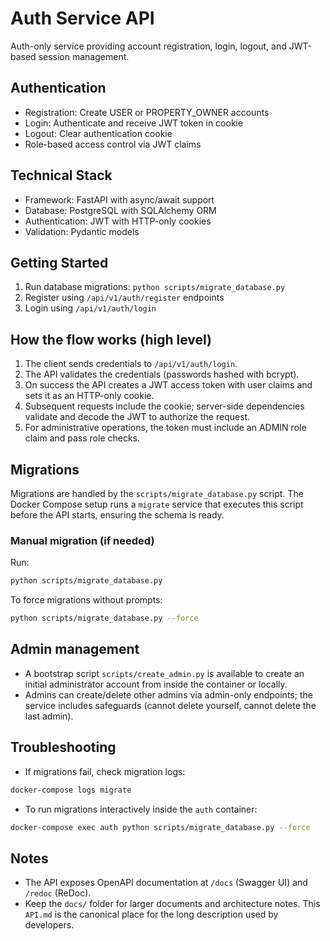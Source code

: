 # Auth Service API

Auth-only service providing account registration, login, logout, and JWT-based session management.

## Authentication

- Registration: Create USER or PROPERTY_OWNER accounts
- Login: Authenticate and receive JWT token in cookie
- Logout: Clear authentication cookie
- Role-based access control via JWT claims

## Technical Stack

- Framework: FastAPI with async/await support
- Database: PostgreSQL with SQLAlchemy ORM
- Authentication: JWT with HTTP-only cookies
- Validation: Pydantic models

## Getting Started

1. Run database migrations: `python scripts/migrate_database.py`
2. Register using `/api/v1/auth/register` endpoints
3. Login using `/api/v1/auth/login`

## How the flow works (high level)

1. The client sends credentials to `/api/v1/auth/login`.
2. The API validates the credentials (passwords hashed with bcrypt).
3. On success the API creates a JWT access token with user claims and sets it as an HTTP-only cookie.
4. Subsequent requests include the cookie; server-side dependencies validate and decode the JWT to authorize the request.
5. For administrative operations, the token must include an ADMIN role claim and pass role checks.

## Migrations

Migrations are handled by the `scripts/migrate_database.py` script. The Docker Compose setup runs a `migrate` service that executes this script before the API starts, ensuring the schema is ready.

### Manual migration (if needed)

Run:

```bash
python scripts/migrate_database.py
```

To force migrations without prompts:

```bash
python scripts/migrate_database.py --force
```

## Admin management

- A bootstrap script `scripts/create_admin.py` is available to create an initial administrator account from inside the container or locally.
- Admins can create/delete other admins via admin-only endpoints; the service includes safeguards (cannot delete yourself, cannot delete the last admin).

## Troubleshooting

- If migrations fail, check migration logs:

```bash
docker-compose logs migrate
```

- To run migrations interactively inside the `auth` container:

```bash
docker-compose exec auth python scripts/migrate_database.py --force
```

## Notes

- The API exposes OpenAPI documentation at `/docs` (Swagger UI) and `/redoc` (ReDoc).
- Keep the `docs/` folder for larger documents and architecture notes. This `API.md` is the canonical place for the long description used by developers.
